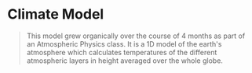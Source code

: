 # Climate Model
> This model grew organically over the course of 4 months as part of an Atmospheric Physics class.
It is a 1D model of the earth's atmosphere which calculates temperatures of the different atmospheric layers in height averaged over the
whole globe.
